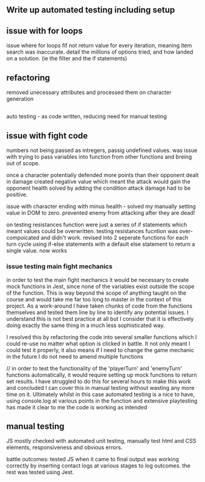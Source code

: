 ## Write up automated testing including setup

## issue with for loops

issue where for loops fif not return value for every iteration, meaning item search was inaccurate.
detail the millions of options tried, and how landed on a solution. (ie the filter and the if statements)

## refactoring

removed unecessary attributes and processed them on character generation

##

auto testing - as code written, reducing need for manual testing


## issue with fight code

numbers not being passed as intregers, passig undefined values.  was issue with trying to pass variables into function from other functions and breing out of scope.

once a character potentially defended more points than their opponent dealt in damage created negative value which meant the attack would gain the opponent health
solved by adding the condition attack damage had to be positive.

issue with character ending with minus health - solved my manually setting value in DOM to zero.
prevented enemy from attacking after they are dead!

on testing resistances function were just a series of if statements which meant values could be overwritten. 
testing resistances fucntion was over-compoicated and didn't work. revised into 2 seperate functions for each turn cycle using if-else statements with a default else statement to return a single value.
now works

### issue testing main  fight mechanics
in order to test the main fight mechanics it would be necessary to create mock functions in Jest, since none of the variables exist outside the scope of the function.  This is way beyond the scope of anything taught on the course and would take me far too long to master in the context of this project.
As a work-around I have taken chunks of code from the functions themselves and tested them line by line to identify any potential issues.
I understand this is not best practice at all but I consider that it is effectively doing exactly the same thing in a much less sophisticated way.

I resolved this by refactoring the code into several smaller functions which I could re-use no matter what option is clicked in battle.  It not only meant I could test it properly, 
it also means if I need to change the game mechanic in the future I do not need to amend multiple functions

// in order to test the functionality of the 'playerTurn' and 'enemyTurn' functions automatically, it would require setting up mock functions to return set results.
I have struggled to do this for several hours to make this work and concluded I can cover this in manual testing without wasting any more time on it.
Ultimately whilst in this case automated testing is a nice to have, using console.log at various points in the function and extensive playtesting has made it clear to me the code is working as intended

## manual testing

JS mostly checked with automated unit testing, manually test html and CSS elements, responsiveness and obvious errors.

battle outcomes:
tested JS when it came to final output was working correctly by inserting contact logs at various stages to log outcomes.
the rest was tested using Jest.